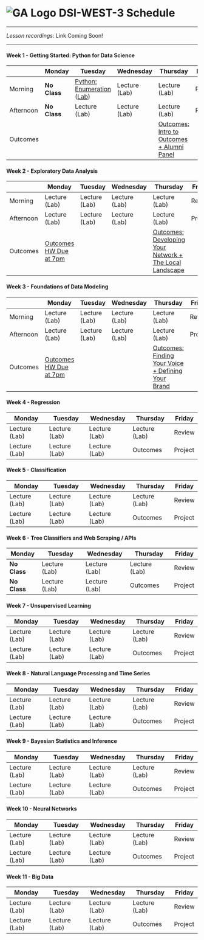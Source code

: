 # ![GA Logo](https://camo.githubusercontent.com/6ce15b81c1f06d716d753a61f5db22375fa684da/68747470733a2f2f67612d646173682e73332e616d617a6f6e6177732e636f6d2f70726f64756374696f6e2f6173736574732f6c6f676f2d39663838616536633963333837313639306533333238306663663535376633332e706e67) DSI-WEST-3 Schedule

---

*Lesson recordings:* Link Coming Soon! 

---

#### Week 1 - Getting Started: Python for Data Science

|         | Monday     | Tuesday    | Wednesday  | Thursday| Friday  |
|---------|------------|------------|------------|---------|---------|
| Morning | **No Class** | [Python: Enumeration](https://git.generalassemb.ly/DSI-WEST-3/lesson-python-enumeration) ([Lab](https://git.generalassemb.ly/DSI-WEST-3/lab-python-enumeration)) | Lecture (Lab) | Lecture (Lab) | Review  |
| Afternoon| **No Class** | Lecture (Lab) | Lecture (Lab) | Lecture (Lab)| Project |
| Outcomes |    |    |   | [Outcomes: Intro to Outcomes + Alumni Panel](https://github.com/ga-students/dsiplusoutcomes/tree/master/roadmap/week01)| |        

#### Week 2 - Exploratory Data Analysis

|           | Monday        | Tuesday       | Wednesday     | Thursday      | Friday  |
|-----------|---------------|---------------|---------------|---------------|---------|
| Morning   | Lecture (Lab) | Lecture (Lab) | Lecture (Lab) | Lecture (Lab) | Review  |
| Afternoon | Lecture (Lab) | Lecture (Lab) | Lecture (Lab) | Lecture (Lab) | Project |
| Outcomes  |[Outcomes HW Due at 7pm](https://github.com/ga-students/dsiplusoutcomes/tree/master/roadmap/week01)|  |  | [Outcomes: Developing Your Network + The Local Landscape](https://github.com/ga-students/dsiplusoutcomes/blob/master/roadmap/week%2022.md)| |

#### Week 3 - Foundations of Data Modeling

|           | Monday        | Tuesday       | Wednesday     | Thursday      | Friday  |
|-----------|---------------|---------------|---------------|---------------|---------|
| Morning   | Lecture (Lab) | Lecture (Lab) | Lecture (Lab) | Lecture (Lab) | Review  |
| Afternoon | Lecture (Lab) | Lecture (Lab) | Lecture (Lab) | Lecture (Lab) | Project |
| Outcomes  |[Outcomes HW Due at 7pm](https://github.com/ga-students/dsiplusoutcomes/blob/master/roadmap/week%2022.md)|  |  | [Outcomes: Finding Your Voice + Defining Your Brand](https://github.com/ga-students/dsiplusoutcomes/tree/master/roadmap/week03)| |


#### Week 4 - Regression

| Monday        | Tuesday       | Wednesday     | Thursday      | Friday  |
|---------------|---------------|---------------|---------------|---------|
| Lecture (Lab) | Lecture (Lab) | Lecture (Lab) | Lecture (Lab) | Review  |
| Lecture (Lab) | Lecture (Lab) | Lecture (Lab) | Outcomes      | Project |

#### Week 5 - Classification

| Monday        | Tuesday       | Wednesday     | Thursday      | Friday  |
|---------------|---------------|---------------|---------------|---------|
| Lecture (Lab) | Lecture (Lab) | Lecture (Lab) | Lecture (Lab) | Review  |
| Lecture (Lab) | Lecture (Lab) | Lecture (Lab) | Outcomes      | Project |

#### Week 6 - Tree Classifiers and Web Scraping / APIs

| Monday        | Tuesday       | Wednesday     | Thursday      | Friday  |
|---------------|---------------|---------------|---------------|---------|
| **No Class** | Lecture (Lab) | Lecture (Lab) | Lecture (Lab) | Review  |
| **No Class** | Lecture (Lab) | Lecture (Lab) | Outcomes      | Project |

#### Week 7 - Unsupervised Learning

| Monday        | Tuesday       | Wednesday     | Thursday      | Friday  |
|---------------|---------------|---------------|---------------|---------|
| Lecture (Lab) | Lecture (Lab) | Lecture (Lab) | Lecture (Lab) | Review  |
| Lecture (Lab) | Lecture (Lab) | Lecture (Lab) | Outcomes      | Project |

#### Week 8 - Natural Language Processing and Time Series

| Monday        | Tuesday       | Wednesday     | Thursday      | Friday  |
|---------------|---------------|---------------|---------------|---------|
| Lecture (Lab) | Lecture (Lab) | Lecture (Lab) | Lecture (Lab) | Review  |
| Lecture (Lab) | Lecture (Lab) | Lecture (Lab) | Outcomes      | Project |

#### Week 9 - Bayesian Statistics and Inference

| Monday        | Tuesday       | Wednesday     | Thursday      | Friday  |
|---------------|---------------|---------------|---------------|---------|
| Lecture (Lab) | Lecture (Lab) | Lecture (Lab) | Lecture (Lab) | Review  |
| Lecture (Lab) | Lecture (Lab) | Lecture (Lab) | Outcomes      | Project |

#### Week 10 - Neural Networks

| Monday        | Tuesday       | Wednesday     | Thursday      | Friday  |
|---------------|---------------|---------------|---------------|---------|
| Lecture (Lab) | Lecture (Lab) | Lecture (Lab) | Lecture (Lab) | Review  |
| Lecture (Lab) | Lecture (Lab) | Lecture (Lab) | Outcomes      | Project |

#### Week 11 - Big Data

| Monday        | Tuesday       | Wednesday     | Thursday      | Friday  |
|---------------|---------------|---------------|---------------|---------|
| Lecture (Lab) | Lecture (Lab) | Lecture (Lab) | Lecture (Lab) | Review  |
| Lecture (Lab) | Lecture (Lab) | Lecture (Lab) | Outcomes      | Project |
